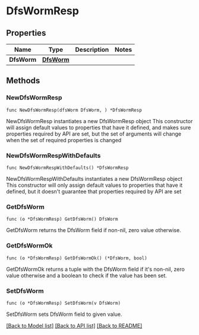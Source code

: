 # DfsWormResp

## Properties

Name | Type | Description | Notes
------------ | ------------- | ------------- | -------------
**DfsWorm** | [**DfsWorm**](DfsWorm.md) |  | 

## Methods

### NewDfsWormResp

`func NewDfsWormResp(dfsWorm DfsWorm, ) *DfsWormResp`

NewDfsWormResp instantiates a new DfsWormResp object
This constructor will assign default values to properties that have it defined,
and makes sure properties required by API are set, but the set of arguments
will change when the set of required properties is changed

### NewDfsWormRespWithDefaults

`func NewDfsWormRespWithDefaults() *DfsWormResp`

NewDfsWormRespWithDefaults instantiates a new DfsWormResp object
This constructor will only assign default values to properties that have it defined,
but it doesn't guarantee that properties required by API are set

### GetDfsWorm

`func (o *DfsWormResp) GetDfsWorm() DfsWorm`

GetDfsWorm returns the DfsWorm field if non-nil, zero value otherwise.

### GetDfsWormOk

`func (o *DfsWormResp) GetDfsWormOk() (*DfsWorm, bool)`

GetDfsWormOk returns a tuple with the DfsWorm field if it's non-nil, zero value otherwise
and a boolean to check if the value has been set.

### SetDfsWorm

`func (o *DfsWormResp) SetDfsWorm(v DfsWorm)`

SetDfsWorm sets DfsWorm field to given value.



[[Back to Model list]](../README.md#documentation-for-models) [[Back to API list]](../README.md#documentation-for-api-endpoints) [[Back to README]](../README.md)


